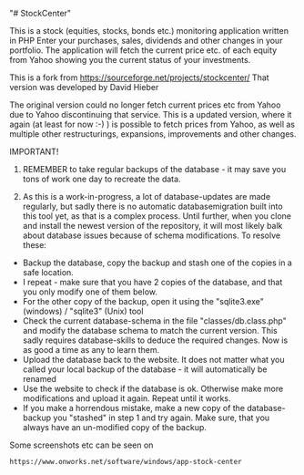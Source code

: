 "# StockCenter" 

This is a stock (equities, stocks, bonds etc.) monitoring application written in PHP
Enter your purchases, sales, dividends and other changes in your portfolio.
The application will fetch the current price etc. of each equity from Yahoo showing you the current status of your investments.

This is a fork from https://sourceforge.net/projects/stockcenter/
That version was developed by David Hieber 

The original version could no longer fetch current prices etc from Yahoo due to Yahoo discontinuing that service.
This is a updated version, where it again (at least for now :-) ) is possible to fetch prices from Yahoo, as
well as multiple other restructurings, expansions, improvements and other changes.

IMPORTANT!
1) REMEMBER to take regular backups of the database - it may save you tons of work one day to recreate the data.

2) As this is a work-in-progress, a lot of database-updates are made regularly, but sadly there is no automatic databasemigration
built into this tool yet, as that is a complex process.
Until further, when you clone and install the newest version of the repository, it will most likely balk about database issues
because of schema modifications.
To resolve these:
- Backup the database, copy the backup and stash one of the copies in a safe location.
- I repeat - make sure that you have 2 copies of the database, and that you only modify one of them below.
- For the other copy of the backup, open it using the "sqlite3.exe" (windows) / "sqlite3" (Unix) tool
- Check the current database-schema in the file "classes/db.class.php" and modify the database schema to match the current version.
  This sadly requires database-skills to deduce the required changes. Now is as good a time as any to learn them.
- Upload the database back to the website. It does not matter what you called your local backup of the database - it will
  automatically be renamed
- Use the website to check if the database is ok. Otherwise make more modifications and upload it again. Repeat until it works.
- If you make a horrendous mistake, make a new copy of the database-backup you "stashed" in step 1 and try again. Make sure, that
  you always have an un-modified copy of the backup.


Some screenshots etc can be seen on 

	https://www.onworks.net/software/windows/app-stock-center

